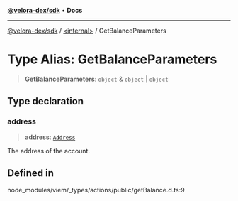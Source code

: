 [**@velora-dex/sdk**](../../README.md) • **Docs**

***

[@velora-dex/sdk](../../globals.md) / [\<internal\>](../README.md) / GetBalanceParameters

# Type Alias: GetBalanceParameters

> **GetBalanceParameters**: `object` & `object` \| `object`

## Type declaration

### address

> **address**: [`Address`](Address.md)

The address of the account.

## Defined in

node\_modules/viem/\_types/actions/public/getBalance.d.ts:9
